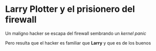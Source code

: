 # Larry Plotter y el prisionero del firewall

Un maligno hacker se escapa del firewall sembrando un *kernel panic*

Pero resulta que el hacker es familiar que **Larry** y que es de los buenos